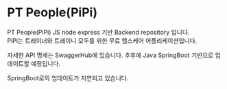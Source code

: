 # PT People(PiPi)
PT People(PiPi) JS node express 기반 Backend repository 입니다.  
PiPi는 트레이너와 트레이니 모두를 위한 무료 헬스케어 어플리케이션입니다.

자세한 API 명세는 SwaggerHub에 있습니다.
추후에 Java SpringBoot 기반으로 업데이트할 예정입니다. 

SpringBoot로의 업데이트가 지연되고 있습니다.